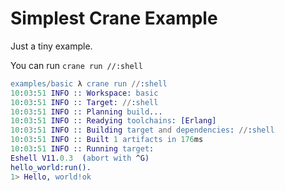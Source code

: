 # Simplest Crane Example

Just a tiny example.

You can run `crane run //:shell`

```erlang
examples/basic λ crane run //:shell
10:03:51 INFO :: Workspace: basic
10:03:51 INFO :: Target: //:shell
10:03:51 INFO :: Planning build...
10:03:51 INFO :: Readying toolchains: [Erlang]
10:03:51 INFO :: Building target and dependencies: //:shell
10:03:51 INFO :: Built 1 artifacts in 176ms
10:03:51 INFO :: Running target:
Eshell V11.0.3  (abort with ^G)
hello_world:run().
1> Hello, world!ok
```
